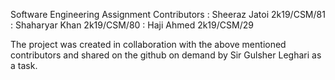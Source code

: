 Software Engineering Assignment
Contributors : Sheeraz Jatoi 2k19/CSM/81
             : Shaharyar Khan 2k19/CSM/80
             : Haji Ahmed     2k19/CSM/29
             
The project was created in collaboration with the above mentioned contributors and shared on the github on demand by Sir Gulsher Leghari as a task. 
